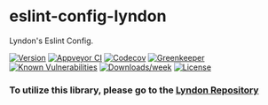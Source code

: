 eslint-config-lyndon
====================

Lyndon's Eslint Config.

[![Version](https://img.shields.io/npm/v/eslint-config-lyndon.svg)](https://npmjs.org/package/eslint-config-lyndon)
[![Appveyor CI](https://ci.appveyor.com/api/projects/status/github/benchlab/eslint-config-lyndon?branch=master&svg=true)](https://ci.appveyor.com/project/heroku/eslint-config-lyndon/branch/master)
[![Codecov](https://codecov.io/gh/benchlab/eslint-config-lyndon/branch/master/graph/badge.svg)](https://codecov.io/gh/benchlab/eslint-config-lyndon)
[![Greenkeeper](https://badges.greenkeeper.io/benchlab/eslint-config-lyndon.svg)](https://greenkeeper.io/)
[![Known Vulnerabilities](https://snyk.io/test/npm/eslint-config-lyndon/badge.svg)](https://snyk.io/test/npm/eslint-config-lyndon)
[![Downloads/week](https://img.shields.io/npm/dw/eslint-config-lyndon.svg)](https://npmjs.org/package/eslint-config-lyndon)
[![License](https://img.shields.io/npm/l/eslint-config-lyndon.svg)](https://github.com/benchlab/eslint-config-lyndon/blob/master/package.json)


### To utilize this library, please go to the [Lyndon Repository](https://github.com/benchlab/lyndon)
